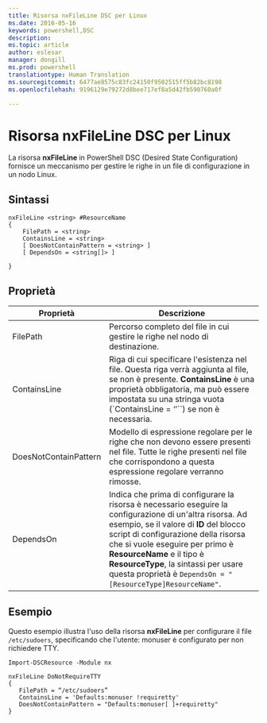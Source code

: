 ```yaml
---
title: Risorsa nxFileLine DSC per Linux
ms.date: 2016-05-16
keywords: powershell,DSC
description: 
ms.topic: article
author: eslesar
manager: dongill
ms.prod: powershell
translationtype: Human Translation
ms.sourcegitcommit: 6477ae8575c83fc24150f9502515ff5b82bc8198
ms.openlocfilehash: 9196129e79272d8bee717ef8a5d42fb590760a0f

---
```


# Risorsa nxFileLine DSC per Linux

La risorsa **nxFileLine** in PowerShell DSC (Desired State Configuration) fornisce un meccanismo per gestire le righe in un file di configurazione in un nodo Linux.

## Sintassi

```
nxFileLine <string> #ResourceName
{
    FilePath = <string>
    ContainsLine = <string>
    [ DoesNotContainPattern = <string> ]
    [ DependsOn = <string[]> ]

}
```

## Proprietà

|  Proprietà |  Descrizione | 
|---|---|
| FilePath| Percorso completo del file in cui gestire le righe nel nodo di destinazione.| 
| ContainsLine| Riga di cui specificare l'esistenza nel file. Questa riga verrà aggiunta al file, se non è presente. **ContainsLine** è una proprietà obbligatoria, ma può essere impostata su una stringa vuota (`ContainsLine = ‘’``) se non è necessaria.| 
| DoesNotContainPattern| Modello di espressione regolare per le righe che non devono essere presenti nel file. Tutte le righe presenti nel file che corrispondono a questa espressione regolare verranno rimosse.| 
| DependsOn | Indica che prima di configurare la risorsa è necessario eseguire la configurazione di un'altra risorsa. Ad esempio, se il valore di **ID** del blocco script di configurazione della risorsa che si vuole eseguire per primo è **ResourceName** e il tipo è **ResourceType**, la sintassi per usare questa proprietà è `DependsOn = "[ResourceType]ResourceName"`.| 

## Esempio

Questo esempio illustra l'uso della risorsa **nxFileLine** per configurare il file `/etc/sudoers`, specificando che l'utente: monuser è configurato per non richiedere TTY.

```
Import-DSCResource -Module nx 

nxFileLine DoNotRequireTTY
{
   FilePath = “/etc/sudoers”
   ContainsLine = 'Defaults:monuser !requiretty'
   DoesNotContainPattern = "Defaults:monuser[ ]+requiretty"
} 
```




<!--HONumber=Aug16_HO3-->


